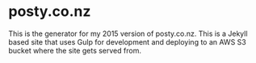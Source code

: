 # posty.co.nz

This is the generator for my 2015 version of posty.co.nz. This is a Jekyll based site that uses Gulp for development and deploying to an AWS S3 bucket where the site gets served from.